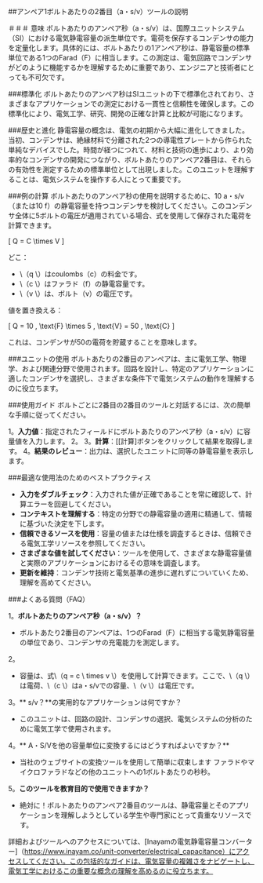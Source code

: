 ##アンペア1ボルトあたりの2番目（a・s/v）ツールの説明

＃＃＃ 意味
ボルトあたりのアンペア秒（a・s/v）は、国際ユニットシステム（SI）における電気静電容量の派生単位です。電荷を保存するコンデンサの能力を定量化します。具体的には、ボルトあたりの1アンペア秒は、静電容量の標準単位である1つのFarad（F）に相当します。この測定は、電気回路でコンデンサがどのように機能するかを理解するために重要であり、エンジニアと技術者にとっても不可欠です。

###標準化
ボルトあたりのアンペア秒はSIユニットの下で標準化されており、さまざまなアプリケーションでの測定における一貫性と信頼性を確保します。この標準化により、電気工学、研究、開発の正確な計算と比較が可能になります。

###歴史と進化
静電容量の概念は、電気の初期から大幅に進化してきました。当初、コンデンサは、絶縁材料で分離された2つの導電性プレートから作られた単純なデバイスでした。時間が経つにつれて、材料と技術の進歩により、より効率的なコンデンサの開発につながり、ボルトあたりのアンペア2番目は、それらの有効性を測定するための標準単位として出現しました。このユニットを理解することは、電気システムを操作する人にとって重要です。

###例の計算
ボルトあたりのアンペア秒の使用を説明するために、10 a・s/v（または10 f）の静電容量を持つコンデンサを検討してください。このコンデンサ全体に5ボルトの電圧が適用されている場合、式を使用して保存された電荷を計算できます。

\[ Q = C \times V \]

どこ：
-  \（q \）はcoulombs（c）の料金です。
-  \（c \）はファラド（f）の静電容量です。
-  \（v \）は、ボルト（v）の電圧です。

値を置き換える：

\[ Q = 10 \, \text{F} \times 5 \, \text{V} = 50 \, \text{C} \]

これは、コンデンサが50の電荷を貯蔵することを意味します。

###ユニットの使用
ボルトあたりの2番目のアンペアは、主に電気工学、物理学、および関連分野で使用されます。回路を設計し、特定のアプリケーションに適したコンデンサを選択し、さまざまな条件下で電気システムの動作を理解するのに役立ちます。

###使用ガイド
ボルトごとに2番目の2番目のツールと対話するには、次の簡単な手順に従ってください。

1。**入力値**：指定されたフィールドにボルトあたりのアンペア秒（a・s/v）に容量値を入力します。
2。
3。**計算**：[[計算]ボタンをクリックして結果を取得します。
4。**結果のレビュー**：出力は、選択したユニットに同等の静電容量を表示します。

###最適な使用法のためのベストプラクティス
-  **入力をダブルチェック**：入力された値が正確であることを常に確認して、計算エラーを回避してください。
-  **コンテキストを理解する**：特定の分野での静電容量の適用に精通して、情報に基づいた決定を下します。
-  **信頼できるソースを使用**：容量の値または仕様を調査するときは、信頼できる電気工学リソースを参照してください。
-  **さまざまな値を試してください**：ツールを使用して、さまざまな静電容量値と実際のアプリケーションにおけるその意味を調査します。
-  **更新を維持**：コンデンサ技術と電気基準の進歩に遅れずについていくため、理解を高めてください。

###よくある質問（FAQ）

1。**ボルトあたりのアンペア秒（a・s/v）？**
- ボルトあたり2番目のアンペアは、1つのFarad（F）に相当する電気静電容量の単位であり、コンデンサの充電能力を測定します。

2。
- 容量は、式\（q = c \ times v \）を使用して計算できます。ここで、\（q \）は電荷、\（c \）はa・s/vでの容量、\（v \）は電圧です。

3。** s/v？**の実用的なアプリケーションは何ですか？
- このユニットは、回路の設計、コンデンサの選択、電気システムの分析のために電気工学で使用されます。

4。** A・S/Vを他の容量単位に変換するにはどうすればよいですか？**
- 当社のウェブサイトの変換ツールを使用して簡単に収束します ファラドやマイクロファラドなどの他のユニットへの1ボルトあたりの秒秒。

5。**このツールを教育目的で使用できますか？**
- 絶対に！ボルトあたりのアンペア2番目のツールは、静電容量とそのアプリケーションを理解しようとしている学生や専門家にとって貴重なリソースです。

詳細およびツールへのアクセスについては、[Inayamの電気静電容量コンバーター]（https://www.inayam.co/unit-converter/electrical_capacitance）にアクセスしてください。この包括的なガイドは、電気容量の複雑さをナビゲートし、電気工学におけるこの重要な概念の理解を高めるのに役立ちます。